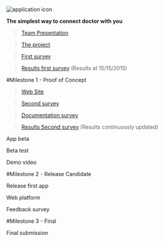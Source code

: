 ![application icon](https://www.mediafire.com/convkey/d82f/gtcrweilk7t1t4b6g.jpg)

**The simplest way to connect doctor with you**


>[Team Presentation](https://drive.google.com/file/d/0BzzTdF5hw0YRSjVoeVpFQXZPdm8/view?usp=sharing)

>[The project](https://drive.google.com/file/d/0BzzTdF5hw0YRbmhoUkJfalRNRnM/view?usp=sharing)

>[First survey](http://www.survio.com/survey/d/F7N6K8Y2D5X5W9Q9N)

>[Results first survey](https://www.mediafire.com/convkey/a2e8/04qe2mddku2sdul6g.jpg) (Results at 15/15/2015)

#Milestone 1 - Proof of Concept

>[Web Site](http://www.doctorfinderapp.com/)

>[Second survey](http://goo.gl/forms/SM149jvxNC)

>[Documentation survey](https://docs.google.com/document/d/1zJCbJ3-HV9vkzz-f_J4HuJ0rYEn7X_PdUSC57PltPkc/edit?usp=sharing)

>[Results Second survey](https://docs.google.com/forms/d/1tBpFF8EJFsCzFIZ7Ic06JE3pYEB8dFVHJU0tlvyriDE/viewanalytics?usp=form_confirm) (Results continuously updated)

App beta

Beta test

Demo video

#Milestone 2 - Release Candidate

Release first app

Web platform

Feedback survey

#Milestone 3 - Final

Final submission
